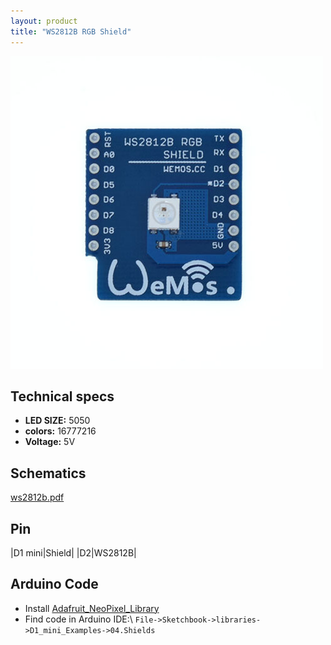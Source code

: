 ```yaml
---
layout: product
title: "WS2812B RGB Shield"
---
```


![WS2812B RGB Shield](./images/ws2812b.jpg)

## Technical specs
* **LED SIZE:** 5050
* **colors:** 16777216 
* **Voltage:** 5V

## Schematics
[ws2812b.pdf](./images/ws2812b.pdf)

## Pin

|D1 mini|Shield|
|D2|WS2812B|

## Arduino Code

* Install [Adafruit_NeoPixel_Library](https://github.com/adafruit/Adafruit_NeoPixel)
* Find code in Arduino IDE:\\
`File->Sketchbook->libraries->D1_mini_Examples->04.Shields`